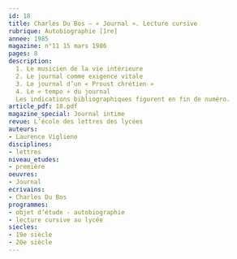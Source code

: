 ```yaml
---
id: 18
title: Charles Du Bos – « Journal ». Lecture cursive
rubrique: Autobiographie [1re]
annee: 1985
magazine: n°11 15 mars 1986
pages: 8
description:
  1. Le musicien de la vie intérieure
  2. Le journal comme exigence vitale
  3. Le journal d’un « Proust chrétien »
  4. Le « tempo » du journal
  Les indications bibliographiques figurent en fin de numéro.
article_pdf: 18.pdf
magazine_special: Journal intime
revue: L’école des lettres des lycées
auteurs:
- Laurence Viglieno
disciplines:
- lettres
niveau_etudes:
- première
oeuvres:
- Journal
ecrivains:
- Charles Du Bos
programmes:
- objet d’étude - autobiographie
- lecture cursive au lycée
siecles:
- 19e siècle
- 20e siècle
---
```

